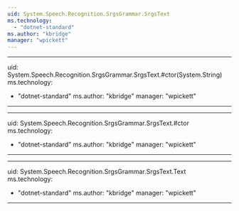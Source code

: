 ```yaml
---
uid: System.Speech.Recognition.SrgsGrammar.SrgsText
ms.technology: 
  - "dotnet-standard"
ms.author: "kbridge"
manager: "wpickett"
---
```


---
uid: System.Speech.Recognition.SrgsGrammar.SrgsText.#ctor(System.String)
ms.technology: 
  - "dotnet-standard"
ms.author: "kbridge"
manager: "wpickett"
---

---
uid: System.Speech.Recognition.SrgsGrammar.SrgsText.#ctor
ms.technology: 
  - "dotnet-standard"
ms.author: "kbridge"
manager: "wpickett"
---

---
uid: System.Speech.Recognition.SrgsGrammar.SrgsText.Text
ms.technology: 
  - "dotnet-standard"
ms.author: "kbridge"
manager: "wpickett"
---
